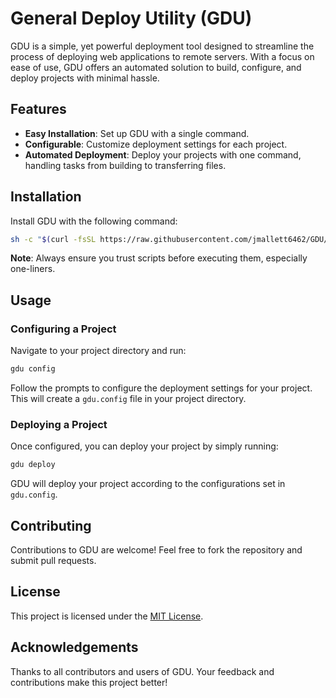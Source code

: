 # General Deploy Utility (GDU)

GDU is a simple, yet powerful deployment tool designed to streamline the process of deploying web applications to remote servers. With a focus on ease of use, GDU offers an automated solution to build, configure, and deploy projects with minimal hassle.

## Features

- **Easy Installation**: Set up GDU with a single command.
- **Configurable**: Customize deployment settings for each project.
- **Automated Deployment**: Deploy your projects with one command, handling tasks from building to transferring files.

## Installation

Install GDU with the following command:

```bash
sh -c "$(curl -fsSL https://raw.githubusercontent.com/jmallett6462/GDU/main/install.sh)"
```

**Note**: Always ensure you trust scripts before executing them, especially one-liners.

## Usage

### Configuring a Project

Navigate to your project directory and run:

```bash
gdu config
```

Follow the prompts to configure the deployment settings for your project. This will create a `gdu.config` file in your project directory.

### Deploying a Project

Once configured, you can deploy your project by simply running:

```bash
gdu deploy
```

GDU will deploy your project according to the configurations set in `gdu.config`.

## Contributing

Contributions to GDU are welcome! Feel free to fork the repository and submit pull requests.

## License

This project is licensed under the [MIT License](LICENSE.md).

## Acknowledgements

Thanks to all contributors and users of GDU. Your feedback and contributions make this project better!
